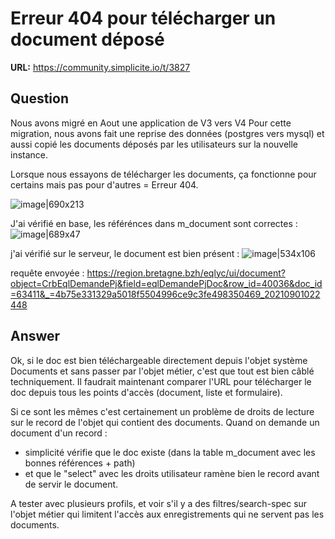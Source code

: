 # Erreur 404 pour télécharger un document déposé

**URL:** https://community.simplicite.io/t/3827

## Question
Nous avons migré en Aout une application de V3 vers V4
Pour cette migration, nous avons fait une reprise des données (postgres vers mysql) et aussi copié les documents déposés par les utilisateurs sur la nouvelle instance.

Lorsque nous essayons de télécharger les documents, ça fonctionne pour certains mais pas pour d'autres = Erreur 404.

![image|690x213](upload://lZzyfUaZprCqYQj01EZfPgY7oO7.png)

J'ai vérifié en base, les référénces dans m_document sont correctes :
![image|689x47](upload://Aq3LV4ZqF2g35770kpFSghX6LuT.png)

j'ai vérifié sur le serveur, le document est bien présent :
![image|534x106](upload://4ETXTcy2syETdkbpWcQkNPCeRcS.png)

requête envoyée :
https://region.bretagne.bzh/eqlyc/ui/document?object=CrbEqlDemandePj&field=eqlDemandePjDoc&row_id=40036&doc_id=63411&_=4b75e331329a5018f5504996ce9c3fe498350469_20210901022448

## Answer
Ok,
si le doc est bien téléchargeable directement depuis l'objet système Documents et sans passer par l'objet métier, c'est que tout est bien câblé techniquement. Il faudrait maintenant comparer l'URL pour télécharger le doc depuis tous les points d'accès (document, liste et formulaire).

Si ce sont les mêmes c'est certainement un problème de droits de lecture sur le record de l'objet qui contient des documents. Quand on demande un document d'un record :
- simplicité vérifie que le doc existe (dans la table m_document avec les bonnes références + path)
- et que le "select" avec les droits utilisateur ramène bien le record avant de servir le document. 

A tester avec plusieurs profils, et voir s'il y a des filtres/search-spec sur l'objet métier qui limitent l'accès aux enregistrements qui ne servent pas les documents.
